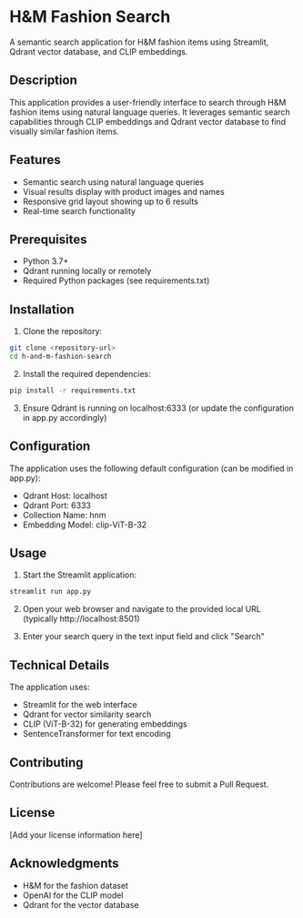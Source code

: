 # H&M Fashion Search

A semantic search application for H&M fashion items using Streamlit, Qdrant vector database, and CLIP embeddings.

## Description

This application provides a user-friendly interface to search through H&M fashion items using natural language queries. It leverages semantic search capabilities through CLIP embeddings and Qdrant vector database to find visually similar fashion items.

## Features

- Semantic search using natural language queries
- Visual results display with product images and names
- Responsive grid layout showing up to 6 results
- Real-time search functionality

## Prerequisites

- Python 3.7+
- Qdrant running locally or remotely
- Required Python packages (see requirements.txt)

## Installation

1. Clone the repository:

```bash
git clone <repository-url>
cd h-and-m-fashion-search
```

2. Install the required dependencies:

```bash
pip install -r requirements.txt
```

3. Ensure Qdrant is running on localhost:6333 (or update the configuration in app.py accordingly)

## Configuration

The application uses the following default configuration (can be modified in app.py):
- Qdrant Host: localhost
- Qdrant Port: 6333
- Collection Name: hnm
- Embedding Model: clip-ViT-B-32

## Usage

1. Start the Streamlit application:

```bash
streamlit run app.py
```

2. Open your web browser and navigate to the provided local URL (typically http://localhost:8501)

3. Enter your search query in the text input field and click "Search"

## Technical Details

The application uses:
- Streamlit for the web interface
- Qdrant for vector similarity search
- CLIP (ViT-B-32) for generating embeddings
- SentenceTransformer for text encoding

## Contributing

Contributions are welcome! Please feel free to submit a Pull Request.

## License

[Add your license information here]

## Acknowledgments

- H&M for the fashion dataset
- OpenAI for the CLIP model
- Qdrant for the vector database

